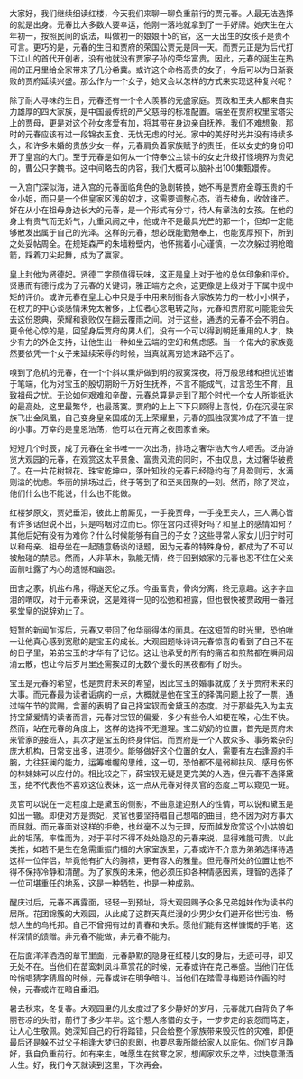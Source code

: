 
大家好，我们继续细读红楼，今天我们来聊一聊负重前行的贾元春。人最无法选择的就是出身。元春比大多数人要幸运，他刚一落地就拿到了一手好牌。她庆生在大年初一，按照民间的说法，叫做初一的娘娘十5的官，这一天出生的女孩子是贵不可言。更巧的是，元春的生日和贾府的荣国公贾元是同一天。而贾元正是为后代打下江山的首代开创者，没有他就没有贾家子孙的荣华富贵。因此，元春的诞生在热闹的正月里给全家带来了几分希冀。或许这个命格高贵的女子，今后可以为日渐衰败的贾府延续兴盛。那么作为一个女子，她又会以怎样的方式来实现这种复兴呢？

除了耐人寻味的生日，元春还有一个令人羡慕的元盛家庭。贾政和王夫人都来自实力雄厚的四大家族，是中国最传统的严父慈母的标准配置。端坐在贾府权里宝塔尖上的贾母，更是对这个孙女疼爱有加，将其带在身边亲自抚养。我们不难想象，那时的元春应该有过一段锦衣玉食、无忧无虑的时光。家中的美好时光并没有持续多久，和许多未婚的贵族少女一样，元春肩负着家族赋予的责任，任以女史的身份叩开了皇宫的大门。至于元春是如何从一个侍奉公主读书的女史升级打怪境界为贵妃的，曹公只字魏书。这中间略去的内容，我们大概可以脑补出100集甄嬛传。

一入宫门深似海，进入宫的元春面临角色的急剧转换，她不再是贾府金尊玉贵的千金小姐，而只是一个供皇家区浅的奴才，这需要调整心态，消去棱角，收敛锋芒。好在从小在祖母身边长大的元春，是一个形式有分寸，待人有章法的女孩。在他的身上有贵气而无娇气，九重凤阙之中，他或许不是最具光芒的那一个，但却一定能够散发出属于自己的光泽。这样的元春，想必既能勤勉奉上，也能宽厚预下，所到之处妥帖周全。在规矩森严的朱墙粉壁内，他怀揣着小心谨慎，一次次躲过明枪暗箭，踩着刀尖起舞，成为了赢家。

皇上封他为贤德妃。贤德二字颇值得玩味，这正是皇上对于他的总体印象和评价。贤惠而有德行成为了元春的关键词，雅正端方之余，这更像是上级对于下属中规中矩的评价。或许元春在皇上心中只是手中用来制衡各大家族势力的一枚小小棋子，在权力的中心谈感情未免太奢侈，上位者心念电转之际，元春和贾府就可能能会失去这份恩典，荣耀和衰败仅在翻云覆雨之间。对于这些，通透的元春不会不明白。更令他心惊的是，回望身后贾府的男人们，没有一个可以得到朝廷重用的人才，缺少有力的外企支持，让他生出一种如坐云端的空幻和焦虑感。当一个偌大的家族竟然要依凭一个女子来延续荣辱的时候，当真就离穷途末路不远了。

嗅到了危机的元春，在一个个斜以熏炉做到明的寂寞深夜，将万般思绪和担忧述诸于笔端，化为对宝玉的殷切期盼千万好生抚养，不言不能成气，过言恐生不育，且致祖母之忧。无论如何艰难和辛酸，元春总算是走到了那个时代一个女人所能抵达的最高处，这里最繁华，也最落寞。贾府的上上下下只顾得上喜悦，仍在沉浸在家族飞出金凤凰，自己变身皇亲国戚的无上荣耀里，元春的孤独寂寞冷成了不值一提的小事。万幸的是皇恩浩荡，他可以在元宵之夜回家省亲。

短短几个时辰，成了元春在全书唯一一次出场，排场之奢华浩大令人咂舌。泛舟游览大观园的元春，在观赏这太平景象、富贵风流的同时，不由叹息，太过奢华破费了。在一片花树银花、珠宝乾坤中，落叶知秋的元春已经隐约有了月盈则亏，水满则溢的忧虑。华丽的排场过后，终于等到了和至亲团聚的一刻。然而，除了哭泣，他们什么也不能说，什么也不能做。

红楼梦原文，贾妃垂泪，彼此上前厮见，一手挽贾母，一手挽王夫人，三人满心皆有许多话但说不出，只是呜咽对泣而已。你在宫内过得好吗？和皇上的感情如何？其他后妃有没有为难你？什么时候能够有自己的子女？这些寻常人家女儿归宁时可以和母亲、祖母坐在一起随意畅谈的话题，因为元春的特殊身份，都成为了不可以被触碰的禁忌。然而，人非草木，孰能无情，终于回到娘家的元春也忍不住在父亲面前吐露了内心的遗憾和幽怨。

田舍之家，机盐布帛，得遂天伦之乐。今虽富贵，骨肉分离，终无意趣。这字字血泪的喟叹，对于元春来说，这是难得一见的松弛和袒露，但也很快被贾政用一番冠冕堂皇的说辞劝止了。

短暂的新闻乍泻后，元春又带回了他华丽得体的面具。在这短暂的时光里，恐怕唯一让他真心感到宽慰的是宝玉的成长。大观园题咏诗词元春惊喜的看到了自己不在的日子里，弟弟宝玉的才华有了记忆。这让他承受的所有的痛苦和煎熬都在瞬间烟消云散，也让今后岁月里还需挨过的无数个漫长的黑夜都有了盼头。

宝玉是元春的希望，也是贾府未来的希望，因此宝玉的婚事就成了关乎贾府未来的大事。而元春最为读者诟病的一点，大概就是他在宝玉的择偶问题上投了一票，通过端午节的赏赐，含蓄的表明了自己择宝钗而舍黛玉的态度。对于那些先入为主支持宝黛爱情的读者而言，元春对宝钗的偏爱，多少有些令人如梗在喉，心生不快。然而，站在元春的角度上，这样的选择不无道理。宝二奶奶的位置，首先是贾府未来管家的接班人，其次才是宝玉的终身伴侣。而贾府是一个人数众多、事务繁杂的庞大机构，日常支出多，进项少。能够做好这个位置的女人，需要有左右逢源的手腕，力往狂澜的能力，运筹帷幄的思维，这一切，恐怕都不是弱柳扶风、感月伤怀的林妹妹可以应付的。相比较之下，薛宝钗无疑是更完美的人选，但元春不选择黛玉，绝不代表他不喜欢这位表妹，这一点从元春对待灵官的态度上可以窥见一斑。

灵官可以说在一定程度上是黛玉的侧影，不曲意逢迎别人的性情，可以说和黛玉是如出一辙。即便对方是贵妃，灵官也要坚持唱自己想唱的曲目，绝不因为对方事大而屈就。而元春面对这样的拒绝，也丝毫不以为无理，反而越发欣赏这个小姑娘如此的坦荡，率性而为，对于平时不得不处处隐忍的元春来说，显得难能可贵。以此类推，如若不是生在急需重振门楣的大家室族里，元春或许不介意为弟弟选择待遇这样一位伴侣，毕竟他有扩大的胸襟，更有容人的雅量。但元春所处的位置让他不得不保持冷静和清醒。为了家族的未来，他必须压抑各种情感因素，理智的选择了一位可堪重任的地系，这是一种牺牲，也是一种成熟。

醒庆过后，元春不再露面，轻轻一到预址，将大观园赐予众多兄弟姐妹作为读书的居所。花团锦簇的大观园，从此成了这群天真烂漫的少男少女们避开俗世污浊、畅想人生的乌托邦。自己不曾拥有过的青春和快乐。愿他们能有这样慷慨的手笔，这样深情的馈赠。非元春不能做，非元春不能为。

在后面洋洋洒洒的章节里面，元春静默的隐身在红楼儿女的身后，无迹可寻，却又无处不在。当他们在苗鸾刺凤斗草赏花的时候，元春或许在克己奉盛。当他们在低吟悄唱猜字猜眉的时候，元春或许在明争暗斗。当他们在踏雪寻梅题诗作画的时候，元春或许在暗自垂泪。

暑去秋来，冬复春。大观园里的儿女度过了多少静好的岁月，元春就兀自背负了华丽苍凉的头衔，前行了多少年华。这个惹人疼惜的女子，一步步走的哀怨而笃定，让人心生敬佩。她深知自己的行将踏错，只会给整个家族带来毁灭性的灾难，即便最后还是躲不过父子相逢大梦归的悲剧，也要尽我所能给家人以庇佑。你们岁月静好，我自负重前行。如有来生，唯愿生在贫寒之家，想阖家欢乐之举，过快意潇洒人生。好，我们今天就读到这里，下次再会。


